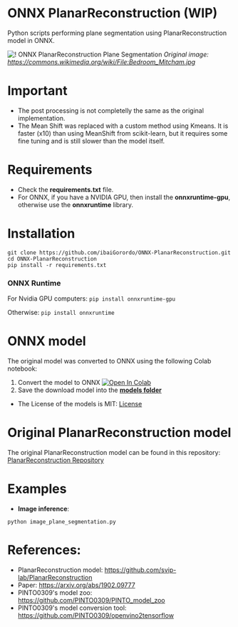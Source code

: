 # ONNX PlanarReconstruction (WIP)
 Python scripts performing plane segmentation using PlanarReconstruction model in ONNX.

![! ONNX PlanarReconstruction Plane Segmentation](https://github.com/ibaiGorordo/ONNX-PlanarReconstruction/blob/main/doc/img/planes.png)
*Original image: https://commons.wikimedia.org/wiki/File:Bedroom_Mitcham.jpg*

# Important
- The post processing is not completelly the same as the original implementation. 
- The Mean Shift was replaced with a custom method using Kmeans. It is faster (x10) than using MeanShift from scikit-learn, but it requires some fine tuning and is still slower than the model itself.

# Requirements

 * Check the **requirements.txt** file. 
 * For ONNX, if you have a NVIDIA GPU, then install the **onnxruntime-gpu**, otherwise use the **onnxruntime** library.
 
# Installation
```
git clone https://github.com/ibaiGorordo/ONNX-PlanarReconstruction.git
cd ONNX-PlanarReconstruction
pip install -r requirements.txt
```
### ONNX Runtime
For Nvidia GPU computers:
`pip install onnxruntime-gpu`

Otherwise:
`pip install onnxruntime`

# ONNX model 
The original model was converted to ONNX using the following Colab notebook:
1. Convert the model to ONNX [![Open In Colab](https://colab.research.google.com/assets/colab-badge.svg)](https://colab.research.google.com/drive/1S97iUqw0T_2CjfZPz_waTj4pXXwuyR54?usp=sharing)
2. Save the download model into the **[models  folder](https://github.com/ibaiGorordo/ONNX-PlanarReconstruction/tree/main/models)**

- The License of the models is MIT: [License](https://github.com/svip-lab/PlanarReconstruction/blob/master/LICENSE)

# Original PlanarReconstruction model
The original PlanarReconstruction model can be found in this repository: [PlanarReconstruction Repository](https://github.com/svip-lab/PlanarReconstruction)
 
# Examples

 * **Image inference**:
 ```
 python image_plane_segmentation.py
 ```
 
# References:
* PlanarReconstruction model: https://github.com/svip-lab/PlanarReconstruction
* Paper: https://arxiv.org/abs/1902.09777
* PINTO0309's model zoo: https://github.com/PINTO0309/PINTO_model_zoo
* PINTO0309's model conversion tool: https://github.com/PINTO0309/openvino2tensorflow

